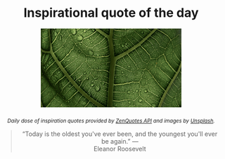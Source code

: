 
<div align="center">

# Inspirational quote of the day

<img src="./data/photo.jpeg" alt="Beautiful nature photo" width="320" height="180">

<sub><i>Daily dose of inspiration quotes provided by [ZenQuotes API](https://zenquotes.io/) and images by [Unsplash](https://unsplash.com/).</i></sub>


<blockquote>&ldquo;Today is the oldest you've ever been, and the youngest you'll ever be again.&rdquo; &mdash; <footer>Eleanor Roosevelt</footer></blockquote>

</div>
